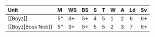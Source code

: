 | Unit               | M   | WS  | BS  | S   | T   | W   | A   | Ld  | Sv  |
|:------------------ |:--- |:--- |:--- |:--- |:--- |:--- |:--- |:--- |:--- |
| [[Boyz]]           | 5"  | 3+  | 5+  | 4   | 5   | 1   | 2   | 6   | 6+  |
| [[Boyz\|Boss Nob]] | 5"  | 3+  | 5+  | 5   | 5   | 2   | 3   | 7   | 6+  | 